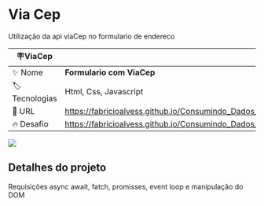 # Via Cep

Utilização da api viaCep no formulario de endereco

| :placard:ViaCep |     |
| -------------  | --- |
| :sparkles: Nome        | **Formulario com ViaCep**
| :label: Tecnologias |  Html, Css, Javascript 
| :rocket: URL         | https://fabricioalvess.github.io/Consumindo_Dados_De_API/
| :fire: Desafio     | https://fabricioalvess.github.io/Consumindo_Dados_De_API/

<!-- Inserir imagem com a #vitrinedev ao final do link -->
![](https://dochub.com/fabricioalvescintra/gzdnE7NwJxqNZyYKQyW3BJ/viacep-png#vitrinedev)

## Detalhes do projeto

Requisições async await, fatch, promisses, event loop e manipulação do DOM

 
